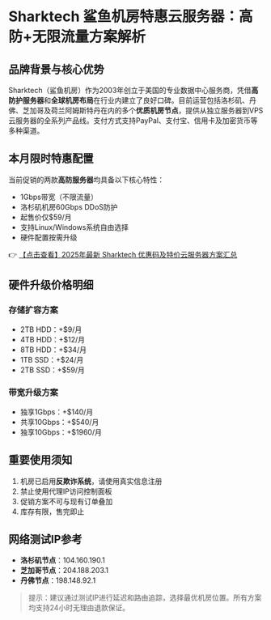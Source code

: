 # Sharktech 鲨鱼机房特惠云服务器：高防+无限流量方案解析

## 品牌背景与核心优势

Sharktech（鲨鱼机房）作为2003年创立于美国的专业数据中心服务商，凭借**高防护服务器**和**全球机房布局**在行业内建立了良好口碑。目前运营包括洛杉矶、丹佛、芝加哥及荷兰阿姆斯特丹在内的多个**优质机房节点**，提供从独立服务器到VPS云服务器的全系列产品线。支付方式支持PayPal、支付宝、信用卡及加密货币等多种渠道。

## 本月限时特惠配置

当前促销的两款**高防服务器**均具备以下核心特性：
- 1Gbps带宽（不限流量）
- 洛杉矶机房60Gbps DDoS防护
- 起售价仅$59/月
- 支持Linux/Windows系统自由选择
- 硬件配置按需升级

👉 [【点击查看】2025年最新 Sharktech 优惠码及特价云服务器方案汇总](https://bit.ly/Sharktech)

## 硬件升级价格明细

### 存储扩容方案
- 2TB HDD：+$9/月
- 4TB HDD：+$12/月 
- 8TB HDD：+$34/月
- 1TB SSD：+$24/月
- 2TB SSD：+$59/月

### 带宽升级方案
- 独享1Gbps：+$140/月
- 共享10Gbps：+$540/月  
- 独享10Gbps：+$1960/月

## 重要使用须知

1. 机房已启用**反欺诈系统**，请使用真实信息注册
2. 禁止使用代理IP访问控制面板
3. 促销方案不可与现有订单叠加
4. 库存有限，售完即止

## 网络测试IP参考
- **洛杉矶节点**：104.160.190.1
- **芝加哥节点**：204.188.203.1  
- **丹佛节点**：198.148.92.1

> 提示：建议通过测试IP进行延迟和路由追踪，选择最优机房位置。所有方案均支持24小时无理由退款保证。